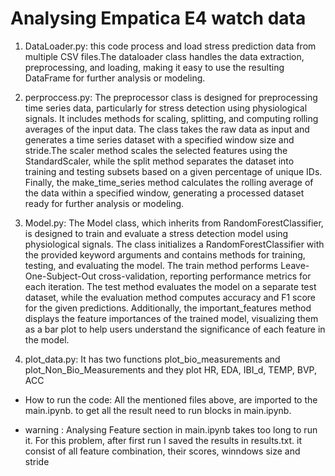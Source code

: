 # Analysing Empatica E4 watch data

1. DataLoader.py:
this code process and load stress prediction data from multiple CSV files.The dataloader class handles the data extraction, preprocessing, and loading, making it easy to use the resulting DataFrame for further analysis or modeling.

2. perproccess.py:
The preprocessor class is designed for preprocessing time series data, particularly for stress detection using physiological signals. It includes methods for scaling, splitting, and computing rolling averages of the input data. The class takes the raw data as input and generates a time series dataset with a specified window size and stride.The scaler method scales the selected features using the StandardScaler, while the split method separates the dataset into training and testing subsets based on a given percentage of unique IDs. Finally, the make_time_series method calculates the rolling average of the data within a specified window, generating a processed dataset ready for further analysis or modeling.

3. Model.py:
The Model class, which inherits from RandomForestClassifier, is designed to train and evaluate a stress detection model using physiological signals. The class initializes a RandomForestClassifier with the provided keyword arguments and contains methods for training, testing, and evaluating the model. The train method performs Leave-One-Subject-Out cross-validation, reporting performance metrics for each iteration. The test method evaluates the model on a separate test dataset, while the evaluation method computes accuracy and F1 score for the given predictions. Additionally, the important_features method displays the feature importances of the trained model, visualizing them as a bar plot to help users understand the significance of each feature in the model.

4. plot_data.py:
It has two functions plot_bio_measurements and plot_Non_Bio_Measurements and they plot HR, EDA, IBI_d, TEMP, BVP, ACC


- How to run the code:
All the mentioned files above, are imported to the main.ipynb. to get all the result need to run blocks in main.ipynb.

- warning : Analysing Feature section in main.ipynb takes too long to run it. For this problem, after first run I saved the results in results.txt. it consist of all feature combination, their scores, winndows size and stride

 
